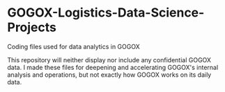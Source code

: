 # GOGOX-Logistics-Data-Science-Projects
Coding files used for data analytics in GOGOX

This repository will neither display nor include any confidential GOGOX data. I made these files for deepening and accelerating GOGOX's internal analysis and operations, but not exactly how GOGOX works on its daily data.
